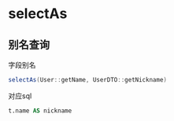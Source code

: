 # selectAs

## 别名查询

字段别名

```java
selectAs(User::getName, UserDTO::getNickname)
```

对应sql

```sql
t.name AS nickname
```
